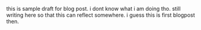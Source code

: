 this is sample draft for blog post. 
i dont know what i am doing tho. 
still writing here so that this can reflect somewhere. 
i guess this is first blogpost then. 
